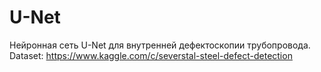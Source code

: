 # U-Net
Нейронная сеть U-Net для внутренней дефектоскопии трубопровода.  
Dataset: https://www.kaggle.com/c/severstal-steel-defect-detection
